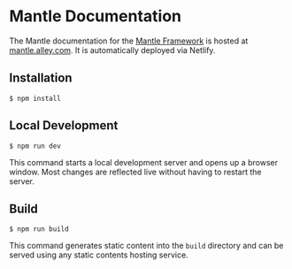 # Mantle Documentation

The Mantle documentation for the [Mantle
Framework](https://github.com/alleyinteractive/mantle-framework) is hosted at
[mantle.alley.com](https://mantle.alley.com). It is automatically deployed
via Netlify.

## Installation

```
$ npm install
```

## Local Development

```
$ npm run dev
```

This command starts a local development server and opens up a browser window.
Most changes are reflected live without having to restart the server.

## Build

```
$ npm run build
```

This command generates static content into the `build` directory and can be
served using any static contents hosting service.
